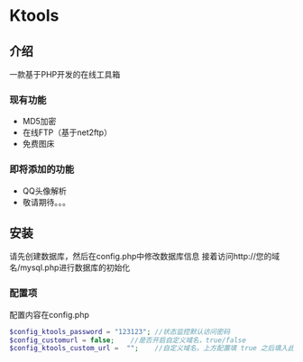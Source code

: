 # Ktools
## 介绍
一款基于PHP开发的在线工具箱
### 现有功能
- MD5加密
- 在线FTP（基于net2ftp）
- 免费图床
### 即将添加的功能
- QQ头像解析
- 敬请期待。。。
## 安装
请先创建数据库，然后在config.php中修改数据库信息
接着访问http://您的域名/mysql.php进行数据库的初始化
### 配置项
配置内容在config.php
~~~php
$config_ktools_password = "123123"; //状态监控默认访问密码
$config_customurl = false;    //是否开启自定义域名，true/false
$config_ktools_custom_url =  "";    //自定义域名，上方配置填 true 之后填入此项
~~~